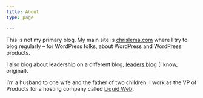 ```yaml
---
title: About
type: page

---
```

This is not my primary blog. My main site is [chrislema.com](http://chrislema.com/) where I try to blog regularly – for WordPress folks, about WordPress and WordPress products.

I also blog about leadership on a different blog, [leaders.blog](https://www.leaders.blog/) (I know, original).

I’m a husband to one wife and the father of two children. I work as the VP of Products for a hosting company called [Liquid Web](http://liquidweb.com/).